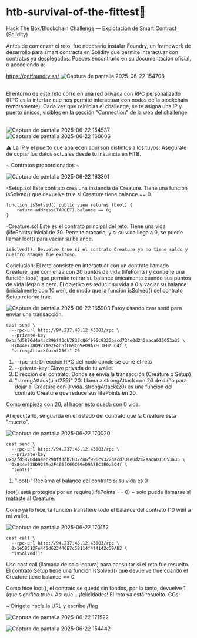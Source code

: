 # htb-survival-of-the-fittest🦖
Hack The Box/Blockchain Challenge — Explotación de Smart Contract (Solidity)

Antes de comenzar el reto, fue necesario instalar Foundry, un framework de desarrollo para smart contracts en Solidity que permite interactuar con contratos ya desplegados. Puedes encontrarlo en su documentación oficial, o accediendo a: 

https://getfoundry.sh/
![Captura de pantalla 2025-06-22 154708](https://github.com/user-attachments/assets/62831ee1-bc54-43f9-aaa9-345dbb410ff8) <br><br>

El entorno de este reto corre en una red privada con RPC personalizado (RPC es la interfaz que nos permite interactuar con nodos dé la blockchain remotamente).
Cada vez que reinicias el challenge, se te asigna una IP y puerto únicos, visibles en la sección "Connection" de la web del challenge. <br><br>

![Captura de pantalla 2025-06-22 154537](https://github.com/user-attachments/assets/87efd4bf-69dd-4114-b042-0da98e93f87c)
![Captura de pantalla 2025-06-22 160606](https://github.com/user-attachments/assets/bcb05e3e-7c58-410c-bc36-b1bb2cc3ccbe)


⚠️ La IP y el puerto que aparecen aquí son distintos a los tuyos. Asegúrate de copiar los datos actuales desde tu instancia en HTB.

~ Contratos proporcionados ~

![Captura de pantalla 2025-06-22 163301](https://github.com/user-attachments/assets/91f406ce-8298-4d87-ab69-2d4e94272159)

-Setup.sol
Este contrato crea una instancia de Creature.
Tiene una función isSolved() que devuelve true si Creature tiene balance == 0.

```
function isSolved() public view returns (bool) {
    return address(TARGET).balance == 0;
}
```

-Creature.sol
Este es el contrato principal del reto. Tiene una vida (lifePoints) inicial de 20. Permite atacarlo, y si su vida llega a 0, se puede llamar loot() para vaciar su balance.
```
isSolved(): Devuelve true si el contrato Creature ya no tiene saldo y nuestro ataque fue exitoso.
```
Conclusión: El reto consiste en interactuar con un contrato llamado Creature, que comienza con 20 puntos de vida (lifePoints) y contiene una función loot() que permite retirar su balance únicamente cuando sus puntos de vida llegan a cero. El objetivo es reducir 
su vida a 0 y vaciar su balance (inicialmente con 10 wei), de modo que la función isSolved() del contrato Setup retorne true.

![Captura de pantalla 2025-06-22 165903](https://github.com/user-attachments/assets/fdea670d-b208-486d-b12a-8d111ecadc63)
Estoy usando cast send para enviar una transacción.

```
cast send \
  --rpc-url http://94.237.48.12:43003/rpc \
  --private-key 0xbafd5876d4a4ac29bff3db7837c86f996c9322bacd734e0d242aaca015053a35 \
  0x844e738D927Ae2F465fC69C69eD9A7EC1E0a3C4f \
  "strongAttack(uint256)" 20
```
1. --rpc-url: Dirección RPC del nodo donde se corre el reto
2. --private-key: Clave privada de tu wallet
3. Dirección del contrato: Donde se envía la transacción (Creature o Setup)
4. "strongAttack(uint256)" 20: Llama a strongAttack con 20 de daño para dejar al Creature con 0 vida.
strongAttack(20) es una función del contrato Creature que reduce sus lifePoints en 20.

Como empieza con 20, al hacer esto queda con 0 vida.

Al ejecutarlo, se guarda en el estado del contrato que la Creature está "muerto".

![Captura de pantalla 2025-06-22 170020](https://github.com/user-attachments/assets/e8819347-66e2-4072-9d11-be34fbe9a201)
```
cast send \
  --rpc-url http://94.237.48.12:43003/rpc \
  --private-key 0xbafd5876d4a4ac29bff3db7837c86f996c9322bacd734e0d242aaca015053a35 \
  0x844e738D927Ae2F465fC69C69eD9A7EC1E0a3C4f \
  "loot()"
```
1. "loot()"	Reclama el balance del contrato si su vida es 0

loot() está protegida por un require(lifePoints == 0) ~ solo puede llamarse si mataste al Creature.

Como ya lo hice, la función transfiere todo el balance del contrato (10 wei) a mi wallet.

![Captura de pantalla 2025-06-22 170152](https://github.com/user-attachments/assets/cc11db3f-39d8-49dc-842e-823d2fdde5f9)
```
cast call \
  --rpc-url http://94.237.48.12:43003/rpc \
  0x1e5B512Fe445d623446E7c5B114f4f4142c59AB3 \
  "isSolved()"
  ```
 
Uso cast call (llamada de solo lectura) para consultar si el reto fue resuelto.
El contrato Setup tiene una función isSolved() que devuelve true cuando el Creature tiene balance == 0.

Como hice loot(), el contrato se quedó sin fondos, por lo tanto, devuelve 1 (que significa true).
Así que... ¡felicidades! El reto ya está resuelto. GGs!

~ Dirigete hacía la URL y escribe /flag 

![Captura de pantalla 2025-06-22 171522](https://github.com/user-attachments/assets/5df6324d-72da-48f2-bbe9-ba6550cb9000)

![Captura de pantalla 2025-06-22 154442](https://github.com/user-attachments/assets/56b73028-33c1-41d4-84ae-9f9252ca68ed)




